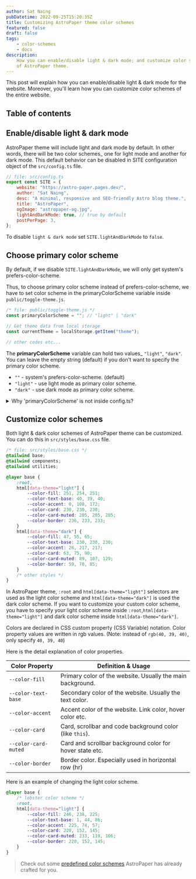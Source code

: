 ```yaml
---
author: Sat Naing
pubDatetime: 2022-09-25T15:20:35Z
title: Customizing AstroPaper theme color schemes
featured: false
draft: false
tags:
    - color-schemes
    - docs
description:
    How you can enable/disable light & dark mode; and customize color schemes
    of AstroPaper theme.
---
```


This post will explain how you can enable/disable light & dark mode for the website. Moreover, you'll learn how you can customize color schemes of the entire website.

## Table of contents

## Enable/disable light & dark mode

AstroPaper theme will include light and dark mode by default. In other words, there will be two color schemes\_ one for light mode and another for dark mode. This default behavior can be disabled in SITE configuration object of the `src/config.ts` file.

```js
// file: src/config.ts
export const SITE = {
    website: "https://astro-paper.pages.dev/",
    author: "Sat Naing",
    desc: "A minimal, responsive and SEO-friendly Astro blog theme.",
    title: "AstroPaper",
    ogImage: "astropaper-og.jpg",
    lightAndDarkMode: true, // true by default
    postPerPage: 3,
};
```

To disable `light & dark mode` set `SITE.lightAndDarkMode` to `false`.

## Choose primary color scheme

By default, if we disable `SITE.lightAndDarkMode`, we will only get system's prefers-color-scheme.

Thus, to choose primary color scheme instead of prefers-color-scheme, we have to set color scheme in the primaryColorScheme variable inside `public/toggle-theme.js`.

```js
/* file: public/toggle-theme.js */
const primaryColorScheme = ""; // "light" | "dark"

// Get theme data from local storage
const currentTheme = localStorage.getItem("theme");

// other codes etc...
```

The **primaryColorScheme** variable can hold two values\_ `"light"`, `"dark"`. You can leave the empty string (default) if you don't want to specify the primary color scheme.

-   `""` - system's prefers-color-scheme. (default)
-   `"light"` - use light mode as primary color scheme.
-   `"dark"` - use dark mode as primary color scheme.

<details><summary>Why 'primaryColorScheme' is not inside config.ts?</summary>

> To avoid color flickering on page reload, we have to place the toggle-switch JavaScript codes as early as possible when the page loads. It solves the problem of flickering, but as a trade-off, we cannot use ESM imports anymore.

[Click here](https://docs.astro.build/en/reference/directives-reference/#isinline) to know more about Astro's `is:inline` script.

</details>

## Customize color schemes

Both light & dark color schemes of AstroPaper theme can be customized. You can do this in `src/styles/base.css` file.

```css
/* file: src/styles/base.css */
@tailwind base;
@tailwind components;
@tailwind utilities;

@layer base {
    :root,
    html[data-theme="light"] {
        --color-fill: 251, 254, 251;
        --color-text-base: 40, 39, 40;
        --color-accent: 0, 108, 172;
        --color-card: 230, 230, 230;
        --color-card-muted: 205, 205, 205;
        --color-border: 236, 233, 233;
    }
    html[data-theme="dark"] {
        --color-fill: 47, 55, 65;
        --color-text-base: 230, 230, 230;
        --color-accent: 26, 217, 217;
        --color-card: 63, 75, 90;
        --color-card-muted: 89, 107, 129;
        --color-border: 59, 70, 85;
    }
    /* other styles */
}
```

In AstroPaper theme, `:root` and `html[data-theme="light"]` selectors are used as the light color scheme and `html[data-theme="dark"]` is used the dark color scheme. If you want to customize your custom color scheme, you have to specify your light color scheme inside `:root`,`html[data-theme="light"]` and dark color scheme inside `html[data-theme="dark"]`.

Colors are declared in CSS custom property (CSS Variable) notation. Color property values are written in rgb values. (Note: instead of `rgb(40, 39, 40)`, only specify `40, 39, 40`)

Here is the detail explanation of color properties.

| Color Property       | Definition & Usage                                         |
| -------------------- | ---------------------------------------------------------- |
| `--color-fill`       | Primary color of the website. Usually the main background. |
| `--color-text-base`  | Secondary color of the website. Usually the text color.    |
| `--color-accent`     | Accent color of the website. Link color, hover color etc.  |
| `--color-card`       | Card, scrollbar and code background color (like `this`).   |
| `--color-card-muted` | Card and scrollbar background color for hover state etc.   |
| `--color-border`     | Border color. Especially used in horizontal row (hr)       |

Here is an example of changing the light color scheme.

```css
@layer base {
    /* lobster color scheme */
    :root,
    html[data-theme="light"] {
        --color-fill: 246, 238, 225;
        --color-text-base: 1, 44, 86;
        --color-accent: 225, 74, 57;
        --color-card: 220, 152, 145;
        --color-card-muted: 233, 119, 106;
        --color-border: 220, 152, 145;
    }
}
```

> Check out some [predefined color schemes](https://astro-paper.pages.dev/posts/predefined-color-schemes/) AstroPaper has already crafted for you.
